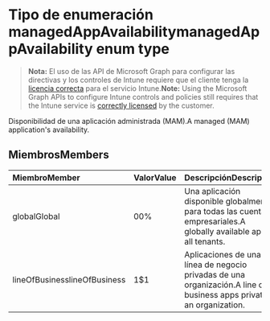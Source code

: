 # <a name="managedappavailability-enum-type"></a><span data-ttu-id="515b5-101">Tipo de enumeración managedAppAvailability</span><span class="sxs-lookup"><span data-stu-id="515b5-101">managedAppAvailability enum type</span></span>

> <span data-ttu-id="515b5-102">**Nota:** El uso de las API de Microsoft Graph para configurar las directivas y los controles de Intune requiere que el cliente tenga la [licencia correcta](https://go.microsoft.com/fwlink/?linkid=839381) para el servicio Intune.</span><span class="sxs-lookup"><span data-stu-id="515b5-102">**Note:** Using the Microsoft Graph APIs to configure Intune controls and policies still requires that the Intune service is [correctly licensed](https://go.microsoft.com/fwlink/?linkid=839381) by the customer.</span></span>

<span data-ttu-id="515b5-103">Disponibilidad de una aplicación administrada (MAM).</span><span class="sxs-lookup"><span data-stu-id="515b5-103">A managed (MAM) application's availability.</span></span>
## <a name="members"></a><span data-ttu-id="515b5-104">Miembros</span><span class="sxs-lookup"><span data-stu-id="515b5-104">Members</span></span>
|<span data-ttu-id="515b5-105">Miembro</span><span class="sxs-lookup"><span data-stu-id="515b5-105">Member</span></span>|<span data-ttu-id="515b5-106">Valor</span><span class="sxs-lookup"><span data-stu-id="515b5-106">Value</span></span>|<span data-ttu-id="515b5-107">Descripción</span><span class="sxs-lookup"><span data-stu-id="515b5-107">Description</span></span>|
|:---|:---|:---|
|<span data-ttu-id="515b5-108">global</span><span class="sxs-lookup"><span data-stu-id="515b5-108">Global</span></span>|<span data-ttu-id="515b5-109">0</span><span class="sxs-lookup"><span data-stu-id="515b5-109">0%</span></span>|<span data-ttu-id="515b5-110">Una aplicación disponible globalmente para todas las cuentas empresariales.</span><span class="sxs-lookup"><span data-stu-id="515b5-110">A globally available app to all tenants.</span></span>|
|<span data-ttu-id="515b5-111">lineOfBusiness</span><span class="sxs-lookup"><span data-stu-id="515b5-111">lineOfBusiness</span></span>|<span data-ttu-id="515b5-112">1</span><span class="sxs-lookup"><span data-stu-id="515b5-112">$1</span></span>|<span data-ttu-id="515b5-113">Aplicaciones de una línea de negocio privadas de una organización.</span><span class="sxs-lookup"><span data-stu-id="515b5-113">A line of business apps private to an organization.</span></span>|



